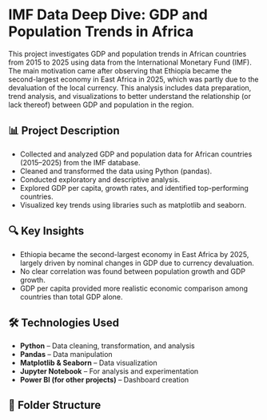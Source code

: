 # IMF Data Deep Dive: GDP and Population Trends in Africa

This project investigates GDP and population trends in African countries from 2015 to 2025 using data from the International Monetary Fund (IMF). The main motivation came after observing that Ethiopia became the second-largest economy in East Africa in 2025, which was partly due to the devaluation of the local currency. This analysis includes data preparation, trend analysis, and visualizations to better understand the relationship (or lack thereof) between GDP and population in the region.

## 📊 Project Description

- Collected and analyzed GDP and population data for African countries (2015–2025) from the IMF database.
- Cleaned and transformed the data using Python (pandas).
- Conducted exploratory and descriptive analysis.
- Explored GDP per capita, growth rates, and identified top-performing countries.
- Visualized key trends using libraries such as matplotlib and seaborn.

## 🔍 Key Insights

- Ethiopia became the second-largest economy in East Africa by 2025, largely driven by nominal changes in GDP due to currency devaluation.
- No clear correlation was found between population growth and GDP growth.
- GDP per capita provided more realistic economic comparison among countries than total GDP alone.

## 🛠 Technologies Used

- **Python** – Data cleaning, transformation, and analysis
- **Pandas** – Data manipulation
- **Matplotlib & Seaborn** – Data visualization
- **Jupyter Notebook** – For analysis and experimentation
- **Power BI (for other projects)** – Dashboard creation

## 📁 Folder Structure



